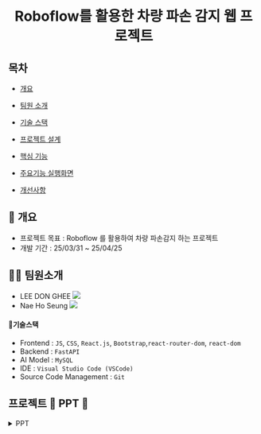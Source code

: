 <h1 align="center">Roboflow를 활용한 차량 파손 감지 웹 프로젝트 </h1>

## 목차

  - [개요](https://github.com/ehdgml123/socar#-개요)

  - [팀원 소개](https://github.com/ehdgml123/socar#-팀원소개)
  
  - [기술 스택](https://github.com/ehdgml123/socar#-기술스택)
    
  - [프로젝트 설계](https://github.com/ehdgml123/socar#-프로젝트-설계)
    
  - [핵심 기능](https://github.com/ehdgml123/socar#-핵심-기능)
    
  - [주요기능 실행화면](https://github.com/ehdgml123/socar#-주요기능-실행화면)
    
  - [개선사항](https://github.com/ehdgml123/socar#-개선사항)

## :page_with_curl: 개요
- 프로젝트 목표 : Roboflow 를 활용하여 차량 파손감지 하는 프로젝트  
- 개발 기간 : 25/03/31 ~ 25/04/25

## 🙋‍♀️ 팀원소개
- LEE DON GHEE <a href="https://github.com/ehdgml123"><img src="https://img.shields.io/badge/GitHub-181717?style=plastic&logo=GitHub&logoColor=white"></a>
- Nae Ho Seung <a href="https://github.com/Naessss"><img src="https://img.shields.io/badge/GitHub-181717?style=plastic&logo=GitHub&logoColor=white"></a>

 #### :pencil:기술스택
- Frontend : `JS`, `CSS`, `React.js`, `Bootstrap`,`react-router-dom`, `react-dom`
- Backend : `FastAPI`
- AI Model : `MySQL`
- IDE : `Visual Studio Code (VSCode)`
- Source Code Management : `Git`

 ## 프로젝트 📂 PPT 📂

 <details><summary>PPT</summary> <div align="center">
  
  ![Image](https://github.com/user-attachments/assets/39f944b1-caf8-4a76-888a-bf1178d4ca2b) | ![Image](https://github.com/user-attachments/assets/75fc750e-12fb-4a29-bbec-5ff4307b2069) |
  | :----------: | :----------: |
  | ![Image](https://github.com/user-attachments/assets/9291ace4-814b-4ece-8609-9edc6a0f0324) | ![Image](https://github.com/user-attachments/assets/786b211e-114d-4b11-a3d6-7b233dbeddb8) |
  | ![Image](https://github.com/user-attachments/assets/a0c3582f-6133-4ccf-83ef-2ddbd382013e) | ![Image](https://github.com/user-attachments/assets/2b6b73fd-38d1-4a0b-82f3-91593107fc3e) |
  | ![Image](https://github.com/user-attachments/assets/efdb448a-ac4f-44f1-a122-0bb255ce8d32) | ![Image](https://github.com/user-attachments/assets/ad95e32f-1658-48b9-b981-be4b68ed3bbd) |
  | ![Image](https://github.com/user-attachments/assets/fcd91365-3fb2-489b-a330-a6d9c3528b9a) | ![Image](https://github.com/user-attachments/assets/ed0382e1-df6f-4bf4-b9a8-8aa2babb23d9) |
  | ![Image](https://github.com/user-attachments/assets/cb734052-7ab9-4ba2-883d-096b35c1ba6a) | ![Image](https://github.com/user-attachments/assets/4dfdb93e-3977-4d97-a830-470e85b38c66) |
  | ![Image](https://github.com/user-attachments/assets/442e4e32-a704-4912-8834-9880c818723b) | ![Image](https://github.com/user-attachments/assets/7cb6c00d-5849-44c8-9c22-cedfcd1e4aca) |
  | ![Image](https://github.com/user-attachments/assets/4887e0a1-68f0-4633-830e-b7db35368998) | ![Image](https://github.com/user-attachments/assets/ccb28581-f931-441e-9096-25221e3f5d70) |
  | ![Image](https://github.com/user-attachments/assets/b5241554-5226-4081-adb7-951d28786cca) | ![Image](https://github.com/user-attachments/assets/4b79f186-0675-40c0-99dc-961d3aacbc97) |
  | ![Image](https://github.com/user-attachments/assets/956f722a-492b-4398-bc32-9f8f3f89e589) | ![Image](https://github.com/user-attachments/assets/133c5e33-295e-48e8-b660-124cbf29febe) |
  | ![Image](https://github.com/user-attachments/assets/9edf94f8-c04b-40fe-b574-64e1dc037f4d) | ![Image](https://github.com/user-attachments/assets/0be88688-44a0-4ac9-9adc-1a9842515ee8) |
  | ![Image](https://github.com/user-attachments/assets/f5874f9e-4b9c-4616-bad6-10c608c2574e) | ![Image](https://github.com/user-attachments/assets/b843ab46-2837-4176-9c97-361882c126d4) |
  | ![Image](https://github.com/user-attachments/assets/a5963534-1985-4357-a872-59d6887f32d1) | ![Image](https://github.com/user-attachments/assets/79d07827-a8ab-4253-b220-585895913ea7) |
    </div>
   </details>
 
